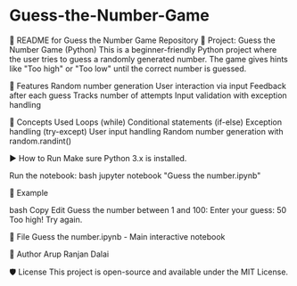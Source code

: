 # Guess-the-Number-Game

📘 README for Guess the Number Game Repository
🎯 Project: Guess the Number Game (Python)
This is a beginner-friendly Python project where the user tries to guess a randomly generated number. The game gives hints like "Too high" or "Too low" until the correct number is guessed.

🚀 Features
Random number generation
User interaction via input
Feedback after each guess
Tracks number of attempts
Input validation with exception handling

🧠 Concepts Used
Loops (while)
Conditional statements (if-else)
Exception handling (try-except)
User input handling
Random number generation with random.randint()

▶️ How to Run
Make sure Python 3.x is installed.

Run the notebook:
bash
jupyter notebook "Guess the number.ipynb"

📝 Example

bash
Copy
Edit
Guess the number between 1 and 100:
Enter your guess: 50
Too high!
Try again.

📂 File
Guess the number.ipynb - Main interactive notebook

📌 Author
Arup Ranjan Dalai

🛡 License
This project is open-source and available under the MIT License.
